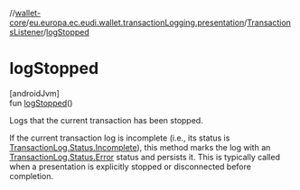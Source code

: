 //[wallet-core](../../../index.md)/[eu.europa.ec.eudi.wallet.transactionLogging.presentation](../index.md)/[TransactionsListener](index.md)/[logStopped](log-stopped.md)

# logStopped

[androidJvm]\
fun [logStopped](log-stopped.md)()

Logs that the current transaction has been stopped.

If the current transaction log is incomplete (i.e., its status is [TransactionLog.Status.Incomplete](../../eu.europa.ec.eudi.wallet.transactionLogging/-transaction-log/-status/-incomplete/index.md)), this method marks the log with an [TransactionLog.Status.Error](../../eu.europa.ec.eudi.wallet.transactionLogging/-transaction-log/-status/-error/index.md) status and persists it. This is typically called when a presentation is explicitly stopped or disconnected before completion.
